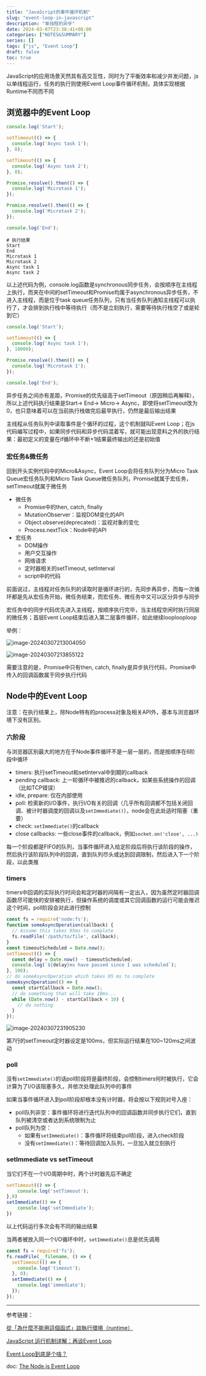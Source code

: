 ```yaml
---
title: "JavaScript的事件循环机制"
slug: "event-loop-in-javascript"
description: "单线程的异步"
date: 2024-03-07T23:38:41+08:00
categories: ["NOTES&SUMMARY"]
series: []
tags: ["js", "Event Loop"]
draft: false
toc: true
---
```


JavaScript的应用场景天然具有高交互性，同时为了平衡效率和减少并发问题，js以单线程运行，任务的执行则使用Event Loop事件循环机制，具体实现根据Runtime不同而不同

## 浏览器中的Event Loop

```js
console.log('Start');

setTimeout(() => {
  console.log('Async task 1');
}, 0);

setTimeout(() => {
  console.log('Async task 2');
}, 0);

Promise.resolve().then(() => {
  console.log('Microtask 1');
});

Promise.resolve().then(() => {
  console.log('Microtask 2');
});

console.log('End');
```

```
# 执行结果
Start
End
Microtask 1
Microtask 2
Async task 1
Async task 2
```

以上述代码为例，console.log函数是synchronous同步任务，会按顺序在主线程上执行，而夹在中间的setTimeout和Promise均属于asynchronous异步任务，不进入主线程，而是位于task queue任务队列，只有当任务队列通知主线程可以执行了，才会排到执行栈中等待执行（而不是立刻执行，需要等待执行栈空了或是轮到它）

```js
console.log('Start');

setTimeout(() => {
  console.log('Async task 1');
}, 10000);

Promise.resolve().then(() => {
  console.log('Microtask 1');
});

console.log('End');
```

异步任务之间亦有差距，Promise的优先级高于setTimeout（原因稍后再解释），所以上述代码执行结果是Start-> End-> Micro-> Async，即使将setTimeout改为0，也只意味着可以在当前执行栈做完后最早执行，仍然是最后输出结果

主线程从任务队列中读取事件是个循环的过程，这个机制就叫Event Loop；在js代码编写过程中，如果同步代码和异步代码混着写，就可能出现意料之外的执行结果：最初定义的变量在if循环中不断+1结果最终输出的还是初始值

### 宏任务&微任务

回到开头实例代码中的Micro&Async，Event Loop会将任务队列分为Micro Task Queue宏任务队列和Micro Task Queue微任务队列，Promise就属于宏任务，setTimeout就属于微任务

- 微任务
  - Promise中的then, catch, finally
  - MutationObserver：监视DOM变化的API
  - Object.observe(deprecated)：监视对象的变化
  - Process.nextTick：Node中的API
- 宏任务
  - DOM操作
  - 用户交互操作
  - 网络请求
  - 定时器相关的setTimeout, setInterval
  - script中的代码

前面说过，主线程对任务队列的读取时是循环进行的，先同步再异步，而每一次循环都是先从宏任务开始，微任务结束，而宏任务、微任务中又可以区分异步与同步

宏任务中的同步代码优先进入主线程，按顺序执行完毕，当主线程空闲时执行同层的微任务；首层Event Loop结束后进入第二层事件循环，如此继续looplooploop

举例：

![image-20240307213004050](https://amiz-1307622586.cos.ap-chongqing.myqcloud.com/images/image-20240307213004050.png)

![image-20240307213855122](https://amiz-1307622586.cos.ap-chongqing.myqcloud.com/images/image-20240307213855122.png)

需要注意的是，Promise中只有then, catch, finally是异步执行代码，Promise中传入的回调函数属于同步执行代码

## Node中的Event Loop

注意：在执行结果上，除Node特有的process对象及相关API外，基本与浏览器环境下没有区别。

### 六阶段

与浏览器区别最大的地方在于Node事件循环不是一层一层的，而是按顺序在6阶段中循环

- timers: 执行setTimeout和setInterval中到期的callback
- pending callback: 上一轮循环中被推迟的callback，如某些系统操作的回调（比如TCP错误）
- idle, prepare: 仅在内部使用
- poll: 检索新的I/O事件，执行I/O有关的回调（几乎所有回调都不包括关闭回调、被计时器调度的回调以及`setImmediate()`），node会在此处适时阻塞（重要）
- check: `setImmediate()`的callback
- close callbacks: 一些close事件的callback，例如`socket.on('close', ...)`

每一个阶段都是FIFO的队列，当事件循环进入给定阶段后将执行该阶段的操作，然后执行该阶段队列中的回调，直到队列尽头或达到回调限制，然后进入下一个阶段，以此类推

### timers

timers中回调的实际执行时间会和定时器的间隔有一定出入，因为虽然定时器回调函数尽可能快的安排被执行，但操作系统的调度或其它回调函数的运行可能会推迟这个时间，poll阶段会对此进行控制

```js
const fs = require('node:fs');
function someAsyncOperation(callback) {
  // Assume this takes 95ms to complete
  fs.readFile('/path/to/file', callback);
}
const timeoutScheduled = Date.now();
setTimeout(() => {
  const delay = Date.now() - timeoutScheduled;
  console.log(`${delay}ms have passed since I was scheduled`);
}, 100);
// do someAsyncOperation which takes 95 ms to complete
someAsyncOperation(() => {
  const startCallback = Date.now();
  // do something that will take 10ms...
  while (Date.now() - startCallback < 10) {
    // do nothing
  }
});
```

![image-20240307231905230](https://amiz-1307622586.cos.ap-chongqing.myqcloud.com/images/image-20240307231905230.png)

第7行的setTimeout定时器设定是100ms，但实际运行结果在100~120ms之间波动

### poll

没有`setImmediate()`的话poll阶段将是最终阶段，会控制timers何时被执行，它会计算为了I/O该阻塞多久，并依次处理此队列中的事件

如果当事件循环进入到poll阶段却根本没有计时器，将会按以下规则对号入座：

- poll队列非空：事件循环将进行迭代队列中的回调函数并同步执行它们，直到队列被清空或者达到系统限制为止
- poll队列为空：
  - 如果有`setImmediate()`：事件循环将结束poll阶段，进入check阶段
  - 没有`setImmediate()`：等待回调加入队列，一旦加入就立刻执行

### setImmediate vs setTimeout

当它们不在一个I/O周期中时，两个计时器先后不确定

```js
setTimeout(() => {
    console.log('setTimeout');
},0)
setImmediate(() => {
    console.log('setImmediate');
})
```

以上代码运行多次会有不同的输出结果

当两者被放入同一个I/O循环中时，`setImmediate()`总是优先调用

```js
const fs = require('fs');
fs.readFile(__filename, () => {
  setTimeout(() => {
    console.log('timeout');
  }, 0);
  setImmediate(() => {
    console.log('immediate');
  });
});
```

----

参考链接：

[從「為什麼不能用這個函式」談執行環境（runtime）](https://blog.huli.tw/2022/02/09/javascript-runtime/)

[JavaScript 运行机制详解：再谈Event Loop](https://www.ruanyifeng.com/blog/2014/10/event-loop.html)

[Event Loop到底是个啥？](https://zhuanlan.zhihu.com/p/388710842)

doc: [The Node.js Event Loop](https://nodejs.org/en/learn/asynchronous-work/event-loop-timers-and-nexttick)

